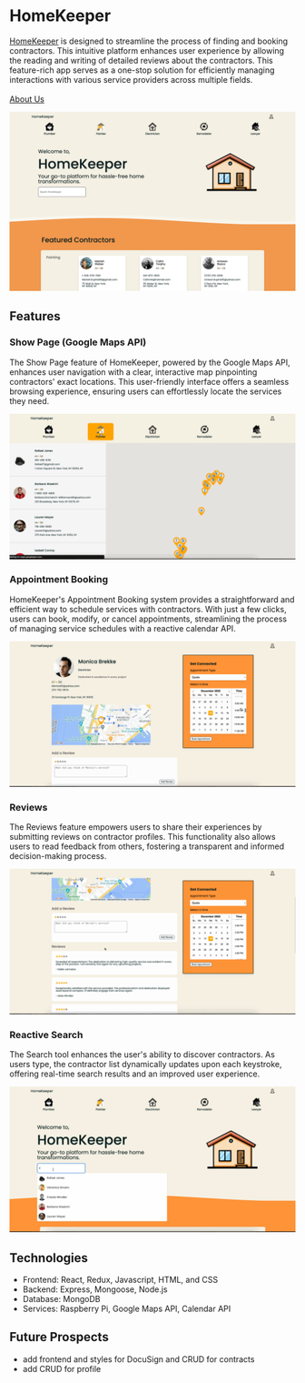 # HomeKeeper

[HomeKeeper](https://home-keeper.com/) is designed to streamline the process of finding and booking contractors. This intuitive platform enhances user experience by allowing the reading and writing of detailed reviews about the contractors. This feature-rich app serves as a one-stop solution for efficiently managing interactions with various service providers across multiple fields.<br>
<br>
[About Us](https://home-keeper.com/AboutUs)


![plot](./frontend/src/img/_snippets/mainpageSnip.png)


## Features

### Show Page (Google Maps API)

The Show Page feature of HomeKeeper, powered by the Google Maps API, enhances user navigation with a clear, interactive map pinpointing contractors' exact locations. This user-friendly interface offers a seamless browsing experience, ensuring users can effortlessly locate the services they need.

![plot](./frontend/src/img/_snippets/ShowpageSnip.gif)

### Appointment Booking

HomeKeeper's Appointment Booking system provides a straightforward and efficient way to schedule services with contractors. With just a few clicks, users can book, modify, or cancel appointments, streamlining the process of managing service schedules with a reactive calendar API.

![plot](./frontend/src/img/_snippets/AppointmentSnip.gif)

### Reviews

The Reviews feature empowers users to share their experiences by submitting reviews on contractor profiles. This functionality also allows users to read feedback from others, fostering a transparent and informed decision-making process.

![plot](./frontend/src/img/_snippets/ReviewSnip.gif)

### Reactive Search

The Search tool enhances the user's ability to discover contractors. As users type, the contractor list dynamically updates upon each keystroke, offering real-time search results and an improved user experience.

![plot](./frontend/src/img/_snippets/searchSnip.gif)

## Technologies
+ Frontend: React, Redux, Javascript, HTML, and CSS
+ Backend: Express, Mongoose, Node.js
+ Database: MongoDB
+ Services: Raspberry Pi, Google Maps API, Calendar API

## Future Prospects
+ add frontend and styles for DocuSign and CRUD for contracts
+ add CRUD for profile
